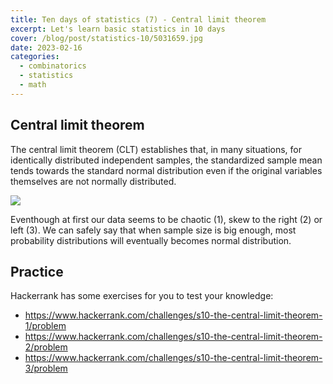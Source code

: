 ```yaml
---
title: Ten days of statistics (7) - Central limit theorem
excerpt: Let's learn basic statistics in 10 days
cover: /blog/post/statistics-10/5031659.jpg
date: 2023-02-16
categories:
  - combinatorics
  - statistics
  - math
---
```


## Central limit theorem

The central limit theorem (CLT) establishes that, in many situations,
for identically distributed independent samples, the standardized sample mean
tends towards the standard normal distribution
even if the original variables themselves are not normally distributed.

<img class="mx-auto w-full md:w-1/2" src="/blog/post/statistics-10/CLT.png" />

Eventhough at first our data seems to be chaotic (1), skew to the right (2) or left (3).
We can safely say that when sample size is big enough, most probability distributions
will eventually becomes normal distribution.

## Practice

Hackerrank has some exercises for you to test your knowledge:

- https://www.hackerrank.com/challenges/s10-the-central-limit-theorem-1/problem
- https://www.hackerrank.com/challenges/s10-the-central-limit-theorem-2/problem
- https://www.hackerrank.com/challenges/s10-the-central-limit-theorem-3/problem
